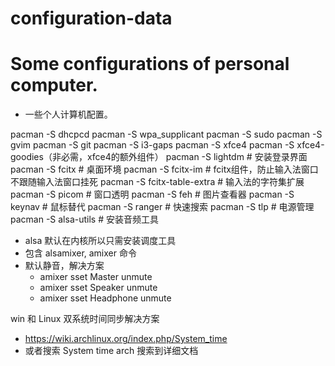 # configuration-data

# Some configurations of personal computer.
   - 一些个人计算机配置。



pacman -S dhcpcd
pacman -S wpa_supplicant
pacman -S sudo
pacman -S gvim
pacman -S git
pacman -S i3-gaps
pacman -S xfce4
pacman -S xfce4-goodies（非必需，xfce4的额外组件）
pacman -S lightdm           # 安装登录界面
pacman -S fcitx             # 桌面环境
pacman -S fcitx-im          # fcitx组件，防止输入法窗口不跟随输入法窗口挂死
pacman -S fcitx-table-extra # 输入法的字符集扩展
pacman -S picom             # 窗口透明
pacman -S feh               # 图片查看器
pacman -S keynav            # 鼠标替代
pacman -S ranger            # 快速搜索
pacman -S tlp               # 电源管理
pacman -S alsa-utils # 安装音频工具
   - alsa 默认在内核所以只需安装调度工具
   - 包含 alsamixer, amixer 命令
   - 默认静音，解决方案
      - amixer sset Master unmute
      - amixer sset Speaker unmute
      - amixer sset Headphone unmute

win 和 Linux 双系统时间同步解决方案
  - https://wiki.archlinux.org/index.php/System_time
  - 或者搜索 System time arch 搜索到详细文档
